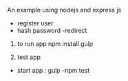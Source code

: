 An example using nodejs and express js
- register user
- hash password
-redirect
1. to run app
 npm install
 gulp
 
2. test app
- start app : gulp
-npm test
